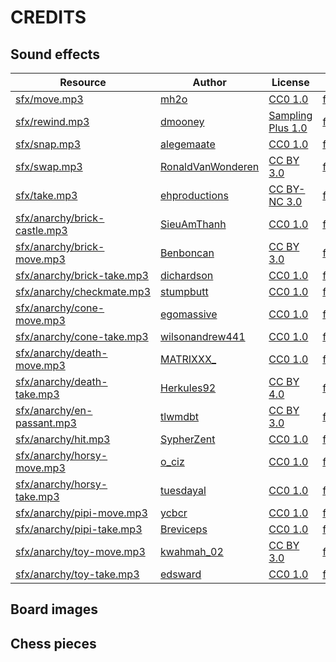 # CREDITS

## Sound effects

| Resource                                                            | Author                                                               | License                                                                  | Source                                                                         |
| ------------------------------------------------------------------- | -------------------------------------------------------------------- | ------------------------------------------------------------------------ | ------------------------------------------------------------------------------ |
| [sfx/move.mp3 ](public/sfx/move.mp3)                                | [mh2o](https://freesound.org/people/mh2o/)                           | [CC0 1.0](https://creativecommons.org/publicdomain/zero/1.0/)            | [freesound.org](https://freesound.org/people/mh2o/sounds/351518/)              |
| [sfx/rewind.mp3 ](public/sfx/rewind.mp3)                            | [dmooney](https://freesound.org/people/dmooney/)                     | [Sampling Plus 1.0](https://creativecommons.org/licenses/sampling+/1.0/) | [freesound.org](https://freesound.org/people/dmooney/sounds/2661/)             |
| [sfx/snap.mp3 ](public/sfx/snap.mp3)                                | [alegemaate](https://freesound.org/people/alegemaate/)               | [CC0 1.0](https://creativecommons.org/publicdomain/zero/1.0/)            | [freesound.org](https://freesound.org/people/alegemaate/sounds/364699/)        |
| [sfx/swap.mp3 ](public/sfx/swap.mp3)                                | [RonaldVanWonderen](https://freesound.org/people/RonaldVanWonderen/) | [CC BY 3.0](https://creativecommons.org/licenses/by/3.0/)                | [freesound.org](https://freesound.org/people/RonaldVanWonderen/sounds/110100/) |
| [sfx/take.mp3 ](public/sfx/take.mp3)                                | [ehproductions](https://freesound.org/people/ehproductions/)         | [CC BY-NC 3.0](https://creativecommons.org/licenses/by-nc/3.0/)          | [freesound.org](https://freesound.org/people/ehproductions/sounds/90389/)      |
| [sfx/anarchy/brick-castle.mp3](public/sfx/anarchy/brick-castle.mp3) | [SieuAmThanh](https://freesound.org/people/SieuAmThanh/)             | [CC0 1.0](https://creativecommons.org/publicdomain/zero/1.0/)            | [freesound.org](https://freesound.org/people/SieuAmThanh/sounds/530812/)       |
| [sfx/anarchy/brick-move.mp3 ](public/sfx/anarchy/brick-move.mp3)    | [Benboncan](https://freesound.org/people/Benboncan/)                 | [CC BY 3.0](https://creativecommons.org/licenses/by/3.0/)                | [freesound.org](https://freesound.org/people/Benboncan/sounds/77109/)          |
| [sfx/anarchy/brick-take.mp3 ](public/sfx/anarchy/brick-take.mp3)    | [dichardson](https://freesound.org/people/dichardson/)               | [CC0 1.0](https://creativecommons.org/publicdomain/zero/1.0/)            | [freesound.org](https://freesound.org/people/dichardson/sounds/570964/)        |
| [sfx/anarchy/checkmate.mp3 ](public/sfx/anarchy/checkmate.mp3)      | [stumpbutt](https://freesound.org/people/stumpbutt/)                 | [CC0 1.0](https://creativecommons.org/publicdomain/zero/1.0/)            | [freesound.org](https://freesound.org/people/stumpbutt/sounds/381688/)         |
| [sfx/anarchy/cone-move.mp3 ](public/sfx/anarchy/cone-move.mp3)      | [egomassive](https://freesound.org/people/egomassive/)               | [CC0 1.0](https://creativecommons.org/publicdomain/zero/1.0/)            | [freesound.org](https://freesound.org/people/egomassive/sounds/536802/)        |
| [sfx/anarchy/cone-take.mp3 ](public/sfx/anarchy/cone-take.mp3)      | [wilsonandrew441](https://freesound.org/people/wilsonandrew441/)     | [CC0 1.0](https://creativecommons.org/publicdomain/zero/1.0/)            | [freesound.org](https://freesound.org/people/wilsonandrew441/sounds/540668/)   |
| [sfx/anarchy/death-move.mp3 ](public/sfx/anarchy/death-move.mp3)    | [MATRIXXX\_](https://freesound.org/people/MATRIXXX_/)                | [CC0 1.0](https://creativecommons.org/publicdomain/zero/1.0/)            | [freesound.org](https://freesound.org/people/MATRIXXX_/sounds/516704/)         |
| [sfx/anarchy/death-take.mp3 ](public/sfx/anarchy/death-take.mp3)    | [Herkules92](https://freesound.org/people/Herkules92/)               | [CC BY 4.0](https://creativecommons.org/licenses/by/4.0/)                | [freesound.org](https://freesound.org/people/Herkules92/sounds/547600/)        |
| [sfx/anarchy/en-passant.mp3 ](public/sfx/anarchy/en-passant.mp3)    | [tlwmdbt](https://freesound.org/people/tlwmdbt/)                     | [CC BY 3.0](https://creativecommons.org/licenses/by/3.0/)                | [freesound.org](https://freesound.org/people/tlwmdbt/sounds/419792/)           |
| [sfx/anarchy/hit.mp3 ](public/sfx/anarchy/hit.mp3)                  | [SypherZent](https://freesound.org/people/SypherZent/)               | [CC0 1.0](https://creativecommons.org/publicdomain/zero/1.0/)            | [freesound.org](https://freesound.org/people/SypherZent/sounds/420673/)        |
| [sfx/anarchy/horsy-move.mp3 ](public/sfx/anarchy/horsy-move.mp3)    | [o_ciz](https://freesound.org/people/o_ciz/)                         | [CC0 1.0](https://creativecommons.org/publicdomain/zero/1.0/)            | [freesound.org](https://freesound.org/people/o_ciz/sounds/475479/)             |
| [sfx/anarchy/horsy-take.mp3 ](public/sfx/anarchy/horsy-take.mp3)    | [tuesdayal](https://freesound.org/people/tuesdayal/)                 | [CC0 1.0](https://creativecommons.org/publicdomain/zero/1.0/)            | [freesound.org](https://freesound.org/people/tuesdayal/sounds/114586/)         |
| [sfx/anarchy/pipi-move.mp3 ](public/sfx/anarchy/pipi-move.mp3)      | [ycbcr](https://freesound.org/people/ycbcr/)                         | [CC0 1.0](https://creativecommons.org/publicdomain/zero/1.0/)            | [freesound.org](https://freesound.org/people/ycbcr/sounds/249583/)             |
| [sfx/anarchy/pipi-take.mp3 ](public/sfx/anarchy/pipi-take.mp3)      | [Breviceps](https://freesound.org/people/Breviceps/)                 | [CC0 1.0](https://creativecommons.org/publicdomain/zero/1.0/)            | [freesound.org](https://freesound.org/people/Breviceps/sounds/477782/)         |
| [sfx/anarchy/toy-move.mp3 ](public/sfx/anarchy/toy-move.mp3)        | [kwahmah_02](https://freesound.org/people/kwahmah_02/)               | [CC BY 3.0](https://creativecommons.org/licenses/by/3.0/)                | [freesound.org](https://freesound.org/people/kwahmah_02/sounds/269294/)        |
| [sfx/anarchy/toy-take.mp3 ](public/sfx/anarchy/toy-take.mp3)        | [edsward](https://freesound.org/people/edsward/)                     | [CC0 1.0](https://creativecommons.org/publicdomain/zero/1.0/)            | [freesound.org](https://freesound.org/people/edsward/sounds/343097/)           |

## Board images

## Chess pieces
